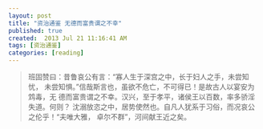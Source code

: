 ```yaml
---
layout: post
title: "资治通鉴 无德而富贵谓之不幸"
published: true
created:  2013 Jul 21 11:16:41 AM
tags: [资治通鉴]
categories: [reading]
---
```



>班固赞曰：昔鲁哀公有言：“寡人生于深宫之中，长于妇人之手，未尝知忧，
>未尝知惧。”信哉斯言也，虽欲不危亡，不可得已！是故古人以宴安为鸩毒，无
>德而富贵谓之不幸。汉兴，至于孝平，诸侯王以百数，率多骄淫失道。何则？
>沈溺放恣之中，居势使然也。自凡人犹系于习俗，而况哀公之伦乎！“夫唯大雅，
>卓尔不群”，河间献王近之矣。

